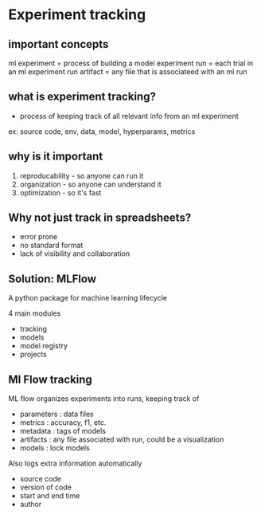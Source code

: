 # Experiment tracking

## important concepts

ml experiment = process of building a model
experiment run = each trial in an ml experiment
run artifact = any file that is associateed with an ml run

## what is experiment tracking?

- process of keeping track of all relevant info from an ml experiment

ex: source code, env, data, model, hyperparams, metrics

## why is it important

1. reproducability - so anyone can run it
2. organization - so anyone can understand it
3. optimization - so it's fast

## Why not just track in spreadsheets?

- error prone
- no standard format
- lack of visibility and collaboration

## Solution: MLFlow

A python package for machine learning lifecycle

4 main modules

- tracking
- models
- model registry
- projects

## Ml Flow tracking

ML flow organizes experiments into runs, keeping track of

- parameters : data files
- metrics : accuracy, f1, etc.
- metadata : tags of models
- artifacts : any file associated with run, could be a visualization
- models : lock models

Also logs extra information automatically

- source code
- version of code
- start and end time
- author
